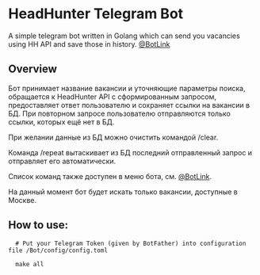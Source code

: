 # HeadHunter Telegram Bot
A simple telegram bot written in Golang which can send you vacancies using HH API and save those in history. <a href=https://t.me/InternshipGolangBot>@BotLink</a>

<h2>Overview</h2>

Бот принимает название вакансии и уточняющие параметры поиска, обращается к HeadHunter API с сформированным запросом, предоставляет ответ пользователю и сохраняет ссылки на вакансии в БД. При повторном запросе пользователю отправляются только ссылки, которых ещё нет в БД.

При желании данные из БД можно очистить командой /clear.

Команда /repeat вытаскивает из БД последний отправленный запрос и отправляет его автоматически.

Список команд также доступен в меню бота, см. <a href=https://t.me/InternshipGolangBot>@BotLink</a>.

На данный момент бот будет искать только вакансии, доступные в Москве.

<h2>How to use:</h2>

      # Put your Telegram Token (given by BotFather) into configuration file /Bot/config/config.toml
  
      make all
